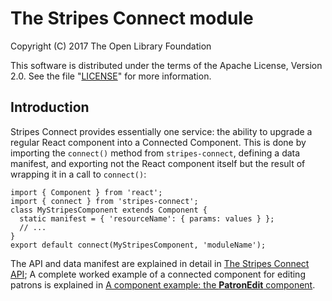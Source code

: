 # The Stripes Connect module

Copyright (C) 2017 The Open Library Foundation

This software is distributed under the terms of the Apache License,
Version 2.0. See the file "[LICENSE](LICENSE)" for more information.

## Introduction

Stripes Connect provides essentially one service: the ability to
upgrade a regular React component into a Connected Component. This is
done by importing the `connect()` method from `stripes-connect`,
defining a data manifest, and exporting not the React component itself
but the result of wrapping it in a call to `connect()`:

```
import { Component } from 'react';
import { connect } from 'stripes-connect';
class MyStripesComponent extends Component {
  static manifest = { 'resourceName': { params: values } };
  // ...
}
export default connect(MyStripesComponent, 'moduleName');
```

The API and data manifest are explained in detail in
[The Stripes Connect API](api.md);
A complete worked example of a connected component for editing patrons
is explained in
[A component example: the **PatronEdit** component](../stripes-core/doc/component-example.md).
